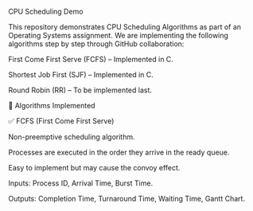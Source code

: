 CPU Scheduling Demo

This repository demonstrates CPU Scheduling Algorithms as part of an Operating Systems assignment.
We are implementing the following algorithms step by step through GitHub collaboration:

First Come First Serve (FCFS) – Implemented in C.

Shortest Job First (SJF) – Implemented in C.

Round Robin (RR) – To be implemented last.

📌 Algorithms Implemented

✅ FCFS (First Come First Serve)

Non-preemptive scheduling algorithm.

Processes are executed in the order they arrive in the ready queue.

Easy to implement but may cause the convoy effect.

Inputs: Process ID, Arrival Time, Burst Time.

Outputs: Completion Time, Turnaround Time, Waiting Time, Gantt Chart.

